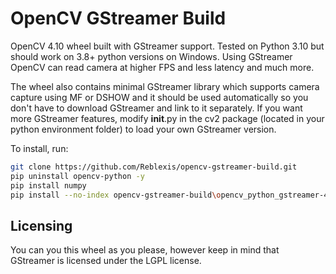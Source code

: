 # OpenCV GStreamer Build
OpenCV 4.10 wheel built with GStreamer support. Tested on Python 3.10 but should work on 3.8+ python versions on Windows. Using GStreamer OpenCV can read camera at higher FPS and less latency and much more.

The wheel also contains minimal GStreamer library which supports camera capture using MF or DSHOW and it should be used automatically so you don't have to download GStreamer and link to it separately. If you want more GStreamer features, modify __init__.py in the cv2 package (located in your python environment folder) to load your own GStreamer version.

To install, run:
```bash
git clone https://github.com/Reblexis/opencv-gstreamer-build.git
pip uninstall opencv-python -y
pip install numpy
pip install --no-index opencv-gstreamer-build\opencv_python_gstreamer-4.10.0.0+gst-py3-none-any.whl
```


## Licensing
You can you this wheel as you please, however keep in mind that GStreamer is licensed under the LGPL license.
